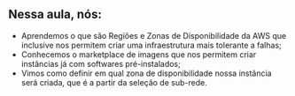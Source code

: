## Nessa aula, nós:

- Aprendemos o que são Regiões e Zonas de Disponibilidade da AWS que inclusive nos permitem criar uma infraestrutura mais tolerante a falhas;
- Conhecemos o marketplace de imagens que nos permitem criar instâncias já com softwares pré-instalados;
- Vimos como definir em qual zona de disponibilidade nossa instância será criada, que é a partir da seleção de sub-rede.